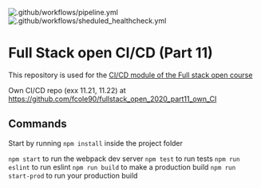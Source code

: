 ![.github/workflows/pipeline.yml](https://github.com/fcole90/full-stack-open-pokedex/workflows/.github/workflows/pipeline.yml/badge.svg) ![.github/workflows/sheduled_healthcheck.yml](https://github.com/fcole90/full-stack-open-pokedex/workflows/.github/workflows/sheduled_healthcheck.yml/badge.svg?event=schedule)

# Full Stack open CI/CD (Part 11)

This repository is used for the [CI/CD module of the Full stack open course](https://fullstackopen.com/en/part11)

Own CI/CD repo (exx 11.21, 11.22) at https://github.com/fcole90/fullstack_open_2020_part11_own_CI

## Commands

Start by running `npm install` inside the project folder

`npm start` to run the webpack dev server
`npm test` to run tests
`npm run eslint` to run eslint
`npm run build` to make a production build
`npm run start-prod` to run your production build
